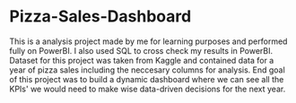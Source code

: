 # Pizza-Sales-Dashboard

This is a analysis project made by me for learning purposes and performed fully on PowerBI. I also used SQL to cross check my results in PowerBI. Dataset for this project was taken from Kaggle and contained data for a year of pizza sales including the neccesary columns for analysis. End goal of this project was to build a dynamic dashboard where we can see all the KPIs' we would need to make wise data-driven decisions for the next year.
